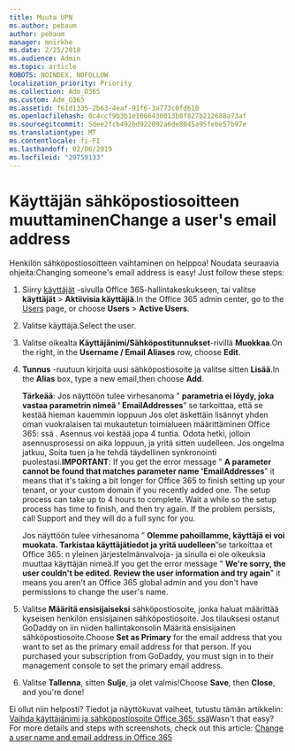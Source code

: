 ```yaml
---
title: Muuta UPN
ms.author: pebaum
author: pebaum
manager: mnirkhe
ms.date: 2/25/2018
ms.audience: Admin
ms.topic: article
ROBOTS: NOINDEX, NOFOLLOW
localization_priority: Priority
ms.collection: Adm_O365
ms.custom: Adm_O365
ms.assetid: f61d1335-2b63-4eaf-91f6-3a773c0fd610
ms.openlocfilehash: 0c4ccf9b3b1e1666430013b8f827b212688a73af
ms.sourcegitcommit: 5dee2fcb492bd922092a6de8045a95febe57b97e
ms.translationtype: MT
ms.contentlocale: fi-FI
ms.lasthandoff: 02/06/2019
ms.locfileid: "29759133"
---
```

# <a name="change-a-users-email-address"></a><span data-ttu-id="fecce-102">Käyttäjän sähköpostiosoitteen muuttaminen</span><span class="sxs-lookup"><span data-stu-id="fecce-102">Change a user's email address</span></span>

<span data-ttu-id="fecce-p101">Henkilön sähköpostiosoitteen vaihtaminen on helppoa! Noudata seuraavia ohjeita:</span><span class="sxs-lookup"><span data-stu-id="fecce-p101">Changing someone's email address is easy! Just follow these steps:</span></span>
  
1. <span data-ttu-id="fecce-105">Siirry [käyttäjät](https://go.microsoft.com/fwlink/p/?linkid=834822) -sivulla Office 365-hallintakeskukseen, tai valitse **käyttäjät** \> **Aktiivisia käyttäjiä**.</span><span class="sxs-lookup"><span data-stu-id="fecce-105">In the Office 365 admin center, go to the [Users](https://go.microsoft.com/fwlink/p/?linkid=834822) page, or choose **Users** \> **Active Users**.</span></span>
    
2. <span data-ttu-id="fecce-106">Valitse käyttäjä.</span><span class="sxs-lookup"><span data-stu-id="fecce-106">Select the user.</span></span>
    
3. <span data-ttu-id="fecce-107">Valitse oikealta **Käyttäjänimi/Sähköpostitunnukset**-rivillä **Muokkaa**.</span><span class="sxs-lookup"><span data-stu-id="fecce-107">On the right, in the **Username / Email Aliases** row, choose **Edit**.</span></span>
    
4. <span data-ttu-id="fecce-108">**Tunnus** -ruutuun kirjoita uusi sähköpostiosoite ja valitse sitten **Lisää**.</span><span class="sxs-lookup"><span data-stu-id="fecce-108">In the **Alias** box, type a new email,then choose **Add**.</span></span>
    
    <span data-ttu-id="fecce-p102">**Tärkeää**: Jos näyttöön tulee virhesanoma ” **parametria ei löydy, joka vastaa parametrin nimeä ' EmailAddresses**” se tarkoittaa, että se kestää hieman kauemmin loppuun Jos olet äskettäin lisännyt yhden oman vuokralaisen tai mukautetun toimialueen määrittäminen Office 365: ssä . Asennus voi kestää jopa 4 tuntia. Odota hetki, jolloin asennusprosessi on aika loppuun, ja yritä sitten uudelleen. Jos ongelma jatkuu, Soita tuen ja he tehdä täydellinen synkronointi puolestasi.</span><span class="sxs-lookup"><span data-stu-id="fecce-p102">**IMPORTANT**: If you get the error message " **A parameter cannot be found that matches parameter name 'EmailAddresses**" it means that it's taking a bit longer for Office 365 to finish setting up your tenant, or your custom domain if you recently added one. The setup process can take up to 4 hours to complete. Wait a while so the setup process has time to finish, and then try again. If the problem persists, call Support and they will do a full sync for you.</span></span>
    
    <span data-ttu-id="fecce-113">Jos näyttöön tulee virhesanoma ” **Olemme pahoillamme, käyttäjä ei voi muokata. Tarkistaa käyttäjätiedot ja yritä uudelleen**”se tarkoittaa et Office 365: n yleinen järjestelmänvalvoja- ja sinulla ei ole oikeuksia muuttaa käyttäjän nimeä.</span><span class="sxs-lookup"><span data-stu-id="fecce-113">If you get the error message " **We're sorry, the user couldn't be edited. Review the user information and try again**" it means you aren't an Office 365 global admin and you don't have permissions to change the user's name.</span></span>
    
5. <span data-ttu-id="fecce-p103">Valitse **Määritä ensisijaiseksi** sähköpostiosoite, jonka haluat määrittää kyseisen henkilön ensisijainen sähköpostiosoite. Jos tilauksesi ostanut GoDaddy on iin niiden hallintakonsolin Määritä ensisijainen sähköpostiosoite.</span><span class="sxs-lookup"><span data-stu-id="fecce-p103">Choose **Set as Primary** for the email address that you want to set as the primary email address for that person. If you purchased your subscription from GoDaddy, you must sign in to their management console to set the primary email address.</span></span> 
    
6. <span data-ttu-id="fecce-116">Valitse **Tallenna**, sitten **Sulje**, ja olet valmis!</span><span class="sxs-lookup"><span data-stu-id="fecce-116">Choose **Save**, then **Close**, and you're done!</span></span>
    
<span data-ttu-id="fecce-p104">Ei ollut niin helposti? Tiedot ja näyttökuvat vaiheet, tutustu tämän artikkelin: [Vaihda käyttäjänimi ja sähköpostiosoite Office 365: ssä](https://support.office.com/article/Change-a-user-name-and-email-address-in-Office-365-fb5ac074-e203-4e1f-9843-b9d1a3e03297.aspx)</span><span class="sxs-lookup"><span data-stu-id="fecce-p104">Wasn't that easy? For more details and steps with screenshots, check out this article: [Change a user name and email address in Office 365](https://support.office.com/article/Change-a-user-name-and-email-address-in-Office-365-fb5ac074-e203-4e1f-9843-b9d1a3e03297.aspx)</span></span>
  


